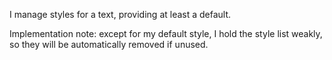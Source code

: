 I manage styles for a text, providing at least a default.

Implementation note: except for my default style, I hold the style list weakly, so they will be automatically removed if unused.